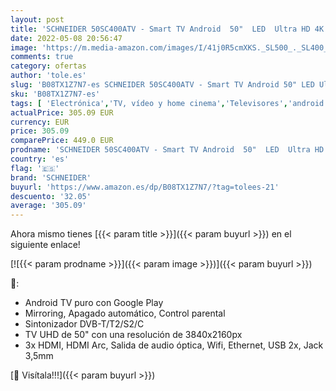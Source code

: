 ```yaml
---
layout: post
title: 'SCHNEIDER 50SC400ATV - Smart TV Android  50"  LED  Ultra HD 4K  Google Play  Apagado Automático'
date: 2022-05-08 20:56:47
image: 'https://m.media-amazon.com/images/I/41j0R5cmXKS._SL500_._SL400_.jpg'
comments: true
category: ofertas
author: 'tole.es'
slug: 'B08TX1Z7N7-es SCHNEIDER 50SC400ATV - Smart TV Android 50" LED Ultra HD...'
sku: 'B08TX1Z7N7-es'
tags: [ 'Electrónica','TV, vídeo y home cinema','Televisores','android','schneider','🇪🇸', ]
actualPrice: 305.09 EUR
currency: EUR
price: 305.09
comparePrice: 449.0 EUR
prodname: 'SCHNEIDER 50SC400ATV - Smart TV Android  50"  LED  Ultra HD 4K  Google Play  Apagado Automático'
country: 'es'
flag: '🇪🇸'
brand: 'SCHNEIDER'
buyurl: 'https://www.amazon.es/dp/B08TX1Z7N7/?tag=tolees-21'
descuento: '32.05'
average: '305.09'
---
```


Ahora mismo tienes [{{< param title >}}]({{< param buyurl >}}) en el siguiente enlace!

[![{{< param prodname >}}]({{< param image >}})]({{< param buyurl >}})

🔎:

- Android TV puro con Google Play
- Mirroring, Apagado automático, Control parental
- Sintonizador DVB-T/T2/S2/C
- TV UHD de 50" con una resolución de 3840x2160px
- 3x HDMI, HDMI Arc, Salida de audio óptica, Wifi, Ethernet, USB 2x, Jack 3,5mm

[🛒 Visítala!!!]({{< param buyurl >}})

